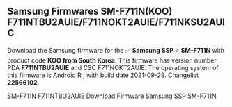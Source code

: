 <h2>Samsung Firmwares SM-F711N(KOO) F711NTBU2AUIE/F711NOKT2AUIE/F711NKSU2AUIC</h2>
Download the Samsung firmware for the ✅ <strong>Samsung SSP </strong> ⭐ <strong>SM-F711N</strong> with product code <strong>KOO</strong> <strong> from South Korea</strong>. This firmware has version number PDA <strong>F711NTBU2AUIE</strong> and CSC F711NOKT2AUIE. The operating system of this firmware is Android R , with build date 2021-09-29. Changelist <strong>22566102</strong>.


[SM-F711N](https://samfirm.shop/samsung/model/SM-F711N)
[F711NTBU2AUIE](https://samfirm.shop/samsung/pda/F711NTBU2AUIE)
[Download Firmware Samsung SSP SM-F711N](https://samfirm.shop/samsung/firmware/461231)
